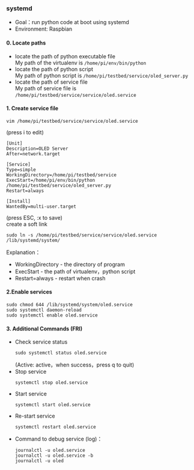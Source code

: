 ### systemd

+ Goal：run python code at boot using systemd
+ Environment: Raspbian

#### 0. Locate paths
   + locate the path of python executable file \
     My path of the virtualenv is `/home/pi/env/bin/python`
   + locate the path of python script\
     My path of python script  is `/home/pi/testbed/service/oled_server.py`
   + locate the path of service file\
     My path of service file is `/home/pi/testbed/service/service/oled.service`

#### 1. Create service file
```shell script
vim /home/pi/testbed/service/service/oled.service
```
   (press i to edit)
```
[Unit]
Description=OLED Server
After=network.target

[Service]
Type=simple
WorkingDirectory=/home/pi/testbed/service
ExecStart=/home/pi/env/bin/python /home/pi/testbed/service/oled_server.py
Restart=always

[Install]
WantedBy=multi-user.target
```
(press ESC, :x to save)\
create a soft link 
```
sudo ln -s /home/pi/testbed/service/service/oled.service /lib/systemd/system/
```

Explanation：
+ WorkingDirectory - the directory of program
+ ExecStart - the path of virtualenv，python script
+ Restart=always - restart when crash

#### 2.Enable services
```
sudo chmod 644 /lib/systemd/system/oled.service
sudo systemctl daemon-reload
sudo systemctl enable oled.service
```

#### 3. Additional Commands (FRI)
+ Check service status
  ```
  sudo systemctl status oled.service
  ```
   (Active: active，when success，press q to quit)
+ Stop service
  ```
  systemctl stop oled.service
  ```
+ Start service
  ```
  systemctl start oled.service
  ```
+ Re-start service
  ```
  systemctl restart oled.service
  ```
+ Command to debug service (log)：
  ```
  journalctl -u oled.service
  journalctl -u oled.service -b
  journalctl -u oled
  ```